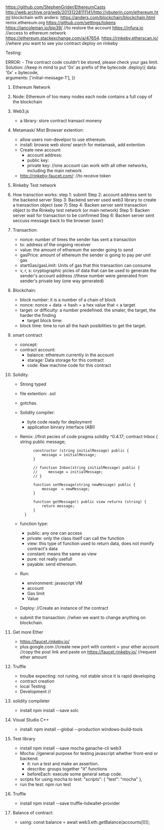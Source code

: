 https://github.com/StephenGrider/EthereumCasts
http://web.archive.org/web/20131228111141/http://vbuterin.com/ethereum.html
blockchain with anders: https://anders.com/blockchain/blockchain.html
remix.ethereum.org
https://github.com/settings/tokens
https://iancoleman.io/bip39/    //to restore the account
https://infura.io   //access to ethereum network
https://ethereum.stackexchange.com/a/47654.
https://rinkeby.etherscan.io/   //where you want to see you contract deploy on rinkeby

Testing:


ERROR:
    - The contract code couldn't be stored, please check your gas limit.
        Solution: //keep in mind to put '0x' as prefix of the bytecode
            .deploy({ 
                data: '0x' + bytecode,      
                arguments: ['initial-message-1'],
            })




1. Ethereum Network

2. Node:
    Ethereum of too many nodes
    each node contains a full copy of the blockchain

3. Web3.js
    - a library:
        store contract
        transact moneny

4. Metamask/ Mist Browser extention:
    - allow users non-develpor to use ethereum.
    - install:
        browse web store/ search for metamask, add extention
    - Create new account
        + account address: 
        + public key:
        + private key:
        //one account can work with all other networks, including the main network
    - http://rinkeby-faucet.com/:
        //to receive token

5. Rinkeby Test network

6. How transction works:
    step 1: submit
    Step 2: account address sent to the backend server
    Step 3: Backend server used web3 library to create a transaction object (see 7)
    Step 4: Backen server sent transaction object to the Rinkeby test network (or main network)
    Step 5: Backen server wait for transaction to be confirmed
    Step 6: Backen server sent seccuss message back to the browser (user)
7. Transaction:
    - nonce: number of times the sender has sent a transaction
    - to: address of the ongoing receiver
    - value: the amount of ethereum the sender going to send
    - gasPrice: amount of ethereum the sender is going to pay per unit gas
    - startGas/gasLimit: Units of gas that this transaction can consume
    - v, r, s: cryptographic picies of data that can be used to generate the sender's account address
        //these number were generated from sender's private key (one way generated)

8. Blockchain:
    - block number: it is a number of a chain of block
    - nonce: nonce + data -> hash = a hex value that < a target
    - target: or difficulty: a number predefined. the smaler, the target, the harder the finding
        + target block time: 
    - block time: time to run all the hash posibilities to get the target.

9. smart contract
    - concept:
    - contract account:
        + balance: ethereum currently in the account
        + starage: Data storage for this contract
        + code: Raw machine code for this contract
        
10. Solidity.
    - Strong typed
    - file extention: .sol
    - gotchas.
    - Solidity compiler:
        + byte code ready for deployment
        + application binrary interface (ABI)
    - Remix:
        //first pecies of code
            pragma solidity ^0.4.17;
            contract Inbox {
                string public message;
                
                constructor (string initialMessage) public {
                    message = initialMessage;
                }
                
                // function Inbox(string initialMessage) public {
                //     message = initialMessage;
                // }
                
                function setMessage(string newMessage) public {
                    message  = newMessage;
                }
                
                function getMessage() public view returns (string) {
                    return message;
                }
            }
    - function type:
        + public: any one can access 
        + private: only the class itself can call the function
        + view: this type of function used to return data, does not monify contract's data
        + constant: means the same as view
        + pure: not really usefull
        + payable: send ethereum.
    - Run:
        - environment: javascript VM
        - account
        - Gas limit
        - Value
    - Deploy:
        //Create an instance of the contract
    - submit the transaction:
        //when we want to change anything on blockchain.

11. Get more Ether
    - https://faucet.rinkeby.io/
    - plus.google.com
        //create new port with content = your ether account
        //copy the post link and paste on https://faucet.rinkeby.io/
        //request ether amount

12. Truffle
    - troulbe expecting: not runing, not stable since it is rapid developing
    - contract creation
    - local Testing
    - Development
        //

13. solidity compileter
    - install
        npm install --save solc

14. Visual Studio C++
    - install:
        npm install --global --production windows-build-tools

15. Test library
    - install
        npm install --save mocha ganache-cli web3
    - Mocha: 
        //general purpose for testing javascript whether front-end or backend.
        - it: run a test and make an assertion.
        - describe: groups together "it" functions
        - beforeEach: execute some general setup code.
    - scripts for using mocha to test:
        "scripts": {
            "test": "mocha"
        },
    - run the test:
        npm run test

16. Truffle
    - install
        npm install --save truffle-hdwallet-provider
        
17. Balance of contract:
    - using:
        const balance = await web3.eth.getBalance(accounts[0]);
